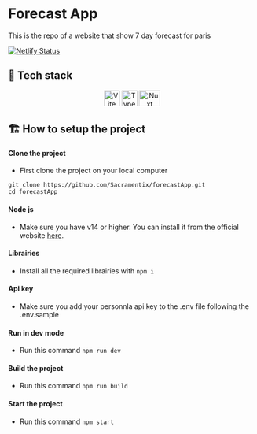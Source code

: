 # Forecast App

This is the repo of a website that show 7 day forecast for paris

[![Netlify Status](https://api.netlify.com/api/v1/badges/c1875037-f8e8-425b-abd8-fb302eb45a44/deploy-status)](https://app.netlify.com/sites/7dayforecastparis/deploys)

## 🚀 Tech stack

<p align="center">
  <a href="https://vitejs.dev" title="Vite"><img width=32 height=32 src="https://vitejs.dev/logo.svg" alt="Vite logo"></a>
	<a href="https://www.typescriptlang.org" title="Typescript"><img width=32 height=32 src="https://upload.wikimedia.org/wikipedia/commons/4/4c/Typescript_logo_2020.svg" alt="Typescript logo"></a> 
  <a href="https://v3.nuxtjs.org/" title="Nuxt"><img width=43 height=32 src="https://upload.wikimedia.org/wikipedia/commons/a/ae/Nuxt_logo.svg" alt="Nuxt logo"></a>
  
</p>

## 🏗️ How to setup the project

#### Clone the project
- First clone the project on your local computer
```
git clone https://github.com/Sacramentix/forecastApp.git
cd forecastApp
```

#### Node js
- Make sure you have v14 or higher. You can install it from the official website [here](https://nodejs.org).

#### Librairies
- Install all the required librairies with 
```npm i```

#### Api key
- Make sure you add your personnla api key to the .env file following the .env.sample

#### Run in dev mode
- Run this command
```npm run dev```

#### Build the project
- Run this command
```npm run build```

#### Start the project
- Run this command
```npm start```




